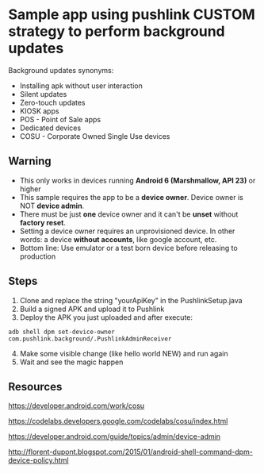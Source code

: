 # Sample app using pushlink CUSTOM strategy to perform background updates

Background updates synonyms:

- Installing apk without user interaction
- Silent updates
- Zero-touch updates
- KIOSK apps
- POS - Point of Sale apps
- Dedicated devices
- COSU - Corporate Owned Single Use devices

## Warning

- This only works in devices running **Android 6 (Marshmallow, API 23)** or higher
- This sample requires the app to be a **device owner**. Device owner is NOT **device admin**.
- There must be just **one** device owner and it can't be **unset** without **factory reset**.
- Setting a device owner requires an unprovisioned device. In other words: a device **without accounts**, like google account, etc.
- Bottom line: Use emulator or a test born device before releasing to production

## Steps

1. Clone and replace the string "yourApiKey" in the PushlinkSetup.java
2. Build a signed APK and upload it to Pushlink
3. Deploy the APK you just uploaded and after execute:

```
adb shell dpm set-device-owner com.pushlink.background/.PushlinkAdminReceiver
```

4. Make some visible change (like hello world NEW) and run again
5. Wait and see the magic happen

## Resources

https://developer.android.com/work/cosu

https://codelabs.developers.google.com/codelabs/cosu/index.html

https://developer.android.com/guide/topics/admin/device-admin

http://florent-dupont.blogspot.com/2015/01/android-shell-command-dpm-device-policy.html
